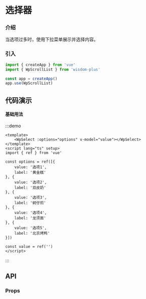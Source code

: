 # 选择器

### 介绍

当选项过多时，使用下拉菜单展示并选择内容。

### 引入

```js
import { createApp } from 'vue'
import { WpScrollList } from 'wisdom-plus'

const app = createApp()
app.use(WpScrollList)
```

## 代码演示

#### 基础用法

:::demo
```vue
<template>
    <WpSelect :options="options" v-model="value"></WpSelect>
</template>
<script lang="ts" setup>
import { ref } from 'vue'

const options = ref([{
    value: '选项1',
    label: '黄金糕'
}, {
    value: '选项2',
    label: '双皮奶'
}, {
    value: '选项3',
    label: '蚵仔煎'
}, {
    value: '选项4',
    label: '龙须面'
}, {
    value: '选项5',
    label: '北京烤鸭'
}])

const value = ref('')
</script>
```
:::

## API

### Props
